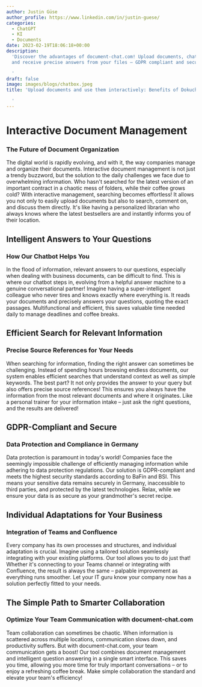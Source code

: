 ```yaml
---
author: Justin Güse
author_profile: https://www.linkedin.com/in/justin-guese/
categories:
  - ChatGPT
  - KI
  - Documents
date: 2023-02-19T18:06:18+00:00
description:
  'Discover the advantages of document-chat.com! Upload documents, chat interactively,
  and receive precise answers from your files – GDPR compliant and secure!

  '
draft: false
image: images/blogs/chatbox.jpeg
title: 'Upload documents and use them interactively: Benefits of Dokuchat.de

  '
---
```


# Interactive Document Management

### The Future of Document Organization

The digital world is rapidly evolving, and with it, the way companies manage and organize their documents. Interactive document management is not just a trendy buzzword, but the solution to the daily challenges we face due to overwhelming information. Who hasn't searched for the latest version of an important contract in a chaotic mess of folders, while their coffee grows cold? With interactive management, searching becomes effortless! It allows you not only to easily upload documents but also to search, comment on, and discuss them directly. It's like having a personalized librarian who always knows where the latest bestsellers are and instantly informs you of their location.

## Intelligent Answers to Your Questions

### How Our Chatbot Helps You

In the flood of information, relevant answers to our questions, especially when dealing with business documents, can be difficult to find. This is where our chatbot steps in, evolving from a helpful answer machine to a genuine conversational partner! Imagine having a super-intelligent colleague who never tires and knows exactly where everything is. It reads your documents and precisely answers your questions, quoting the exact passages. Multifunctional and efficient, this saves valuable time needed daily to manage deadlines and coffee breaks.

## Efficient Search for Relevant Information

### Precise Source References for Your Needs

When searching for information, finding the right answer can sometimes be challenging. Instead of spending hours browsing endless documents, our system enables efficient searches that understand context as well as simple keywords. The best part? It not only provides the answer to your query but also offers precise source references! This ensures you always have the information from the most relevant documents and where it originates. Like a personal trainer for your information intake – just ask the right questions, and the results are delivered!

## GDPR-Compliant and Secure

### Data Protection and Compliance in Germany

Data protection is paramount in today's world! Companies face the seemingly impossible challenge of efficiently managing information while adhering to data protection regulations. Our solution is GDPR-compliant and meets the highest security standards according to BaFin and BSI. This means your sensitive data remains securely in Germany, inaccessible to third parties, and protected by the latest technologies. Relax, while we ensure your data is as secure as your grandmother's secret recipe.

## Individual Adaptations for Your Business

### Integration of Teams and Confluence

Every company has its own processes and structures, and individual adaptation is crucial. Imagine using a tailored solution seamlessly integrating with your existing platforms. Our tool allows you to do just that! Whether it's connecting to your Teams channel or integrating with Confluence, the result is always the same – palpable improvement as everything runs smoother. Let your IT guru know your company now has a solution perfectly fitted to your needs.

## The Simple Path to Smarter Collaboration

### Optimize Your Team Communication with document-chat.com

Team collaboration can sometimes be chaotic. When information is scattered across multiple locations, communication slows down, and productivity suffers. But with document-chat.com, your team communication gets a boost! Our tool combines document management and intelligent question answering in a single smart interface. This saves you time, allowing you more time for truly important conversations – or to enjoy a refreshing coffee break. Make simple collaboration the standard and elevate your team's efficiency!
